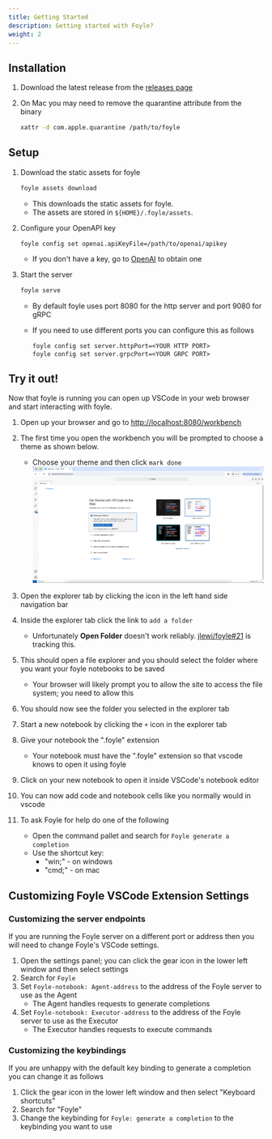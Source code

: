 ```yaml
---
title: Getting Started
description: Getting started with Foyle?
weight: 2
---
```


## Installation

1. Download the latest release from the [releases page](https://github.com/jlewi/foyle/releases)

1. On Mac you may need to remove the quarantine attribute from the binary

   ```bash
   xattr -d com.apple.quarantine /path/to/foyle
   ```

## Setup

1. Download the static assets for foyle

   ```bash
   foyle assets download
   ```

   * This downloads the static assets for foyle. 
   * The assets are stored in `${HOME}/.foyle/assets`.

1. Configure your OpenAPI key

   ```
   foyle config set openai.apiKeyFile=/path/to/openai/apikey
   ```
 
   * If you don't have a key, go to [OpenAI](https://openai.com/) to
   obtain one

1. Start the server

    ```bash
    foyle serve
    ```
    
    * By default foyle uses port 8080 for the http server and port 9080 for gRPC
    * If you need to use different ports you can configure this as follows

      ```
      foyle config set server.httpPort=<YOUR HTTP PORT>
      foyle config set server.grpcPort=<YOUR GRPC PORT> 
      ```
## Try it out!

Now that foyle is running you can open up VSCode in your web browser and start interacting with foyle.

1. Open up your browser and go to [http://localhost:8080/workbench](http://localhost:8080/workbench)
1. The first time you open the workbench you will be prompted to choose a theme as shown below.

   * Choose your theme and then click `mark done` 
   ![Choose Theme](choose_theme.png)
1. Open the explorer tab by clicking the icon in the left hand side navigation bar
1. Inside the explorer tab click the link to `add a folder`

   * Unfortunately **Open Folder** doesn't work reliably. [jlewi/foyle#21](https://github.com/jlewi/foyle/issues/21)
     is tracking this.
1. This should open a file explorer and you should select the folder where you want your foyle notebooks to be
   saved
   * Your browser will likely prompt you to allow the site to access the file system; you need to allow this
1. You should now see the folder you selected in the explorer tab
1. Start a new notebook by clicking the `+` icon in the explorer tab
1. Give your notebook the ".foyle" extension
   * Your notebook must have the ".foyle" extension so that vscode knows to open it using foyle
1. Click on your new notebook to open it inside VSCode's notebook editor
1. You can now add code and notebook cells like you normally would in vscode
1. To ask Foyle for help do one of the following

   * Open the command pallet and search for `Foyle generate a completion`
   * Use the shortcut key:
     * "win;" - on windows
     * "cmd;" - on mac

## Customizing Foyle VSCode Extension Settings

### Customizing the server endpoints

If you are running the Foyle server on a different port or address then you will need to change Foyle's VSCode settings.

1. Open the settings panel; you can click the gear icon in the lower left window and then select settings
1. Search for `Foyle`
1. Set `Foyle-notebook: Agent-address` to the address of the Foyle server to use as the Agent
   * The Agent handles requests to generate completions
1. Set `Foyle-notebook: Executor-address` to the address of the Foyle server to use as the Executor
   * The Executor handles requests to execute commands

### Customizing the keybindings

If you are unhappy with the default key binding to generate a completion you can change it as follows

1. Click the gear icon in the lower left window and then select "Keyboard shortcuts"
1. Search for "Foyle"
1. Change the keybinding for `Foyle: generate a completion` to the keybinding you want to use